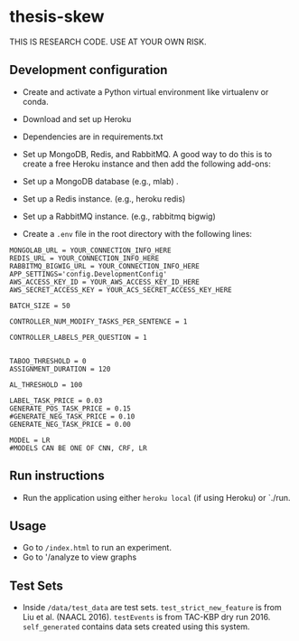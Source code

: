 thesis-skew
==============
THIS IS RESEARCH CODE. USE AT YOUR OWN RISK.

## Development configuration
- Create and activate a Python virtual environment like virtualenv or conda.
- Download and set up Heroku
- Dependencies are in requirements.txt

- Set up MongoDB, Redis, and RabbitMQ. A good way to do this is to create a free Heroku instance and then add the following add-ons:
- Set up a MongoDB database (e.g., mlab) . 
- Set up a Redis instance. (e.g., heroku redis)
- Set up a RabbitMQ instance. (e.g., rabbitmq bigwig)

- Create a `.env` file in the root directory with the following lines:
```
MONGOLAB_URL = YOUR_CONNECTION_INFO_HERE
REDIS_URL = YOUR_CONNECTION_INFO_HERE
RABBITMQ_BIGWIG_URL = YOUR_CONNECTION_INFO_HERE
APP_SETTINGS='config.DevelopmentConfig'
AWS_ACCESS_KEY_ID = YOUR_AWS_ACCESS_KEY_ID_HERE
AWS_SECRET_ACCESS_KEY = YOUR_ACS_SECRET_ACCESS_KEY_HERE

BATCH_SIZE = 50

CONTROLLER_NUM_MODIFY_TASKS_PER_SENTENCE = 1

CONTROLLER_LABELS_PER_QUESTION = 1


TABOO_THRESHOLD = 0
ASSIGNMENT_DURATION = 120

AL_THRESHOLD = 100

LABEL_TASK_PRICE = 0.03
GENERATE_POS_TASK_PRICE = 0.15
#GENERATE_NEG_TASK_PRICE = 0.10
GENERATE_NEG_TASK_PRICE = 0.00

MODEL = LR
#MODELS CAN BE ONE OF CNN, CRF, LR

```


## Run instructions
- Run the application using either `heroku local` (if using Heroku) or `./run. 


## Usage
- Go to `/index.html` to run an experiment.
- Go to '/analyze to view graphs

## Test Sets
- Inside `/data/test_data` are test sets. `test_strict_new_feature` is from Liu et al. (NAACL 2016). `testEvents` is from TAC-KBP dry run 2016. `self_generated` contains data sets created using this system. 